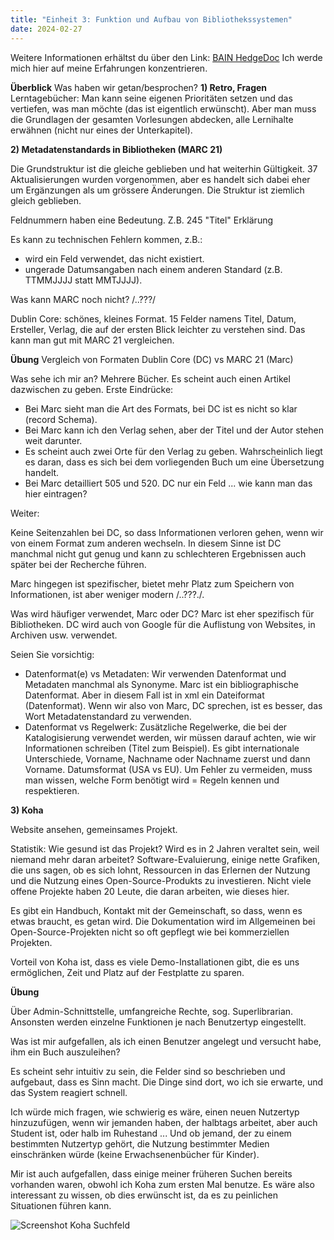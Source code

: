```yaml
---
title: "Einheit 3: Funktion und Aufbau von Bibliothekssystemen"
date: 2024-02-27
---
```

Weitere Informationen erhältst du über den Link: 
<a href="https://pad.gwdg.de/EC9WU7DITxiK1ciMll3ZOw?view">BAIN HedgeDoc</a>
Ich werde mich hier auf meine Erfahrungen konzentrieren. 

**Überblick** Was haben wir getan/besprochen?
**1) Retro, Fragen**
Lerntagebücher: Man kann seine eigenen Prioritäten setzen und das vertiefen, was man möchte (das ist eigentlich erwünscht). Aber man muss die Grundlagen der gesamten Vorlesungen abdecken, alle Lernihalte erwähnen (nicht nur eines der Unterkapitel).

**2) Metadatenstandards in Bibliotheken (MARC 21)**

Die Grundstruktur ist die gleiche geblieben und hat weiterhin Gültigkeit. 37 Aktualisierungen wurden vorgenommen, aber es handelt sich dabei eher um Ergänzungen als um grössere Änderungen. Die Struktur ist ziemlich gleich geblieben.

Feldnummern haben eine Bedeutung. Z.B. 245 "Titel" Erklärung

Es kann zu technischen Fehlern kommen, z.B.:
-	 wird ein Feld verwendet, das nicht existiert. 
-	ungerade Datumsangaben nach einem anderen Standard (z.B. TTMMJJJJ statt MMTJJJJ).

Was kann MARC noch nicht? /..???/

Dublin Core: schönes, kleines Format. 15 Felder namens Titel, Datum, Ersteller, Verlag, die auf der ersten Blick leichter zu verstehen sind. Das kann man gut mit MARC 21 vergleichen.

**Übung** Vergleich von Formaten Dublin Core (DC) vs MARC 21 (Marc)

Was sehe ich mir an? Mehrere Bücher. Es scheint auch einen Artikel dazwischen zu geben. 
Erste Eindrücke:

- Bei Marc sieht man die Art des Formats, bei DC ist es nicht so klar (record Schema).
- Bei Marc kann ich den Verlag sehen, aber der Titel und der Autor stehen weit darunter.
- Es scheint auch zwei Orte für den Verlag zu geben. Wahrscheinlich liegt es daran, dass es sich bei dem vorliegenden Buch um eine Übersetzung handelt.
- Bei Marc detailliert 505 und 520. DC nur ein Feld ... wie kann man das hier eintragen?

Weiter:

Keine Seitenzahlen bei DC, so dass Informationen verloren gehen, wenn wir von einem Format zum anderen wechseln. In diesem Sinne ist DC manchmal nicht gut genug und kann zu schlechteren Ergebnissen auch später bei der Recherche führen.

Marc hingegen ist spezifischer, bietet mehr Platz zum Speichern von Informationen, ist aber weniger modern /..???./.

Was wird häufiger verwendet, Marc oder DC? Marc ist eher spezifisch für Bibliotheken. DC wird auch von Google für die Auflistung von Websites, in Archiven usw. verwendet.

Seien Sie vorsichtig: 
-	Datenformat(e) vs Metadaten:
Wir verwenden Datenformat und Metadaten manchmal als Synonyme. Marc ist ein bibliographische Datenformat. Aber in diesem Fall ist in xml ein Dateiformat (Datenformat). Wenn wir also von Marc, DC sprechen, ist es besser, das Wort Metadatenstandard zu verwenden.
-	Datenformat vs Regelwerk:
Zusätzliche Regelwerke, die bei der Katalogisierung verwendet werden, wir müssen darauf achten, wie wir Informationen schreiben (Titel zum Beispiel). Es gibt internationale Unterschiede, Vorname, Nachname oder Nachname zuerst und dann Vorname. Datumsformat (USA vs EU). Um Fehler zu vermeiden, muss man wissen, welche Form benötigt wird = Regeln kennen und respektieren.

**3) Koha**

Website ansehen, gemeinsames Projekt.

Statistik: Wie gesund ist das Projekt? Wird es in 2 Jahren veraltet sein, weil niemand mehr daran arbeitet? Software-Evaluierung, einige nette Grafiken, die uns sagen, ob es sich lohnt, Ressourcen in das Erlernen der Nutzung und die Nutzung eines Open-Source-Produkts zu investieren. Nicht viele offene Projekte haben 20 Leute, die daran arbeiten, wie dieses hier.

Es gibt ein Handbuch, Kontakt mit der Gemeinschaft, so dass, wenn es etwas braucht, es getan wird. Die Dokumentation wird im Allgemeinen bei Open-Source-Projekten nicht so oft gepflegt wie bei kommerziellen Projekten. 

Vorteil von Koha ist, dass es viele Demo-Installationen gibt, die es uns ermöglichen, Zeit und Platz auf der Festplatte zu sparen.



**Übung**

Über Admin-Schnittstelle, umfangreiche Rechte, sog. Superlibrarian. Ansonsten werden einzelne Funktionen je nach Benutzertyp eingestellt.

Was ist mir aufgefallen, als ich einen Benutzer angelegt und versucht habe, ihm ein Buch auszuleihen? 

Es scheint sehr intuitiv zu sein, die Felder sind so beschrieben und aufgebaut, dass es Sinn macht. Die Dinge sind dort, wo ich sie erwarte, und das System reagiert schnell.

Ich würde mich fragen, wie schwierig es wäre, einen neuen Nutzertyp hinzuzufügen, wenn wir jemanden haben, der halbtags arbeitet, aber auch Student ist, oder halb im Ruhestand ... Und ob jemand, der zu einem bestimmten Nutzertyp gehört, die Nutzung bestimmter Medien einschränken würde (keine Erwachsenenbücher für Kinder).

Mir ist auch aufgefallen, dass einige meiner früheren Suchen bereits vorhanden waren, obwohl ich Koha zum ersten Mal benutze. Es wäre also interessant zu wissen, ob dies erwünscht ist, da es zu peinlichen Situationen führen kann.

<img src="/BAIN_lerntagebuch/docs/assets/images/3_Screenshot_2024-02-27.png" alt="Screenshot Koha Suchfeld">
